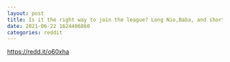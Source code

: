 ```yaml
--- 
layout: post 
title: Is it the right way to join the league? Long Nio,Baba, and short Spy,Tesla 
date: 2021-06-22 1624406860 
categories: reddit 
--- 
```

https://redd.it/o60xha